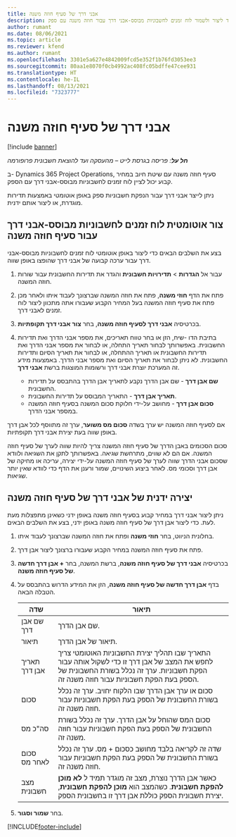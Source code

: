 ```yaml
---
title: אבני דרך של סעיף חוזה משנה
description: נושא זה מסביר כיצד ליצור ולשמור לוח זמנים לחשבוניות מבוסס-אבני דרך עבור חוזה משנה עם ספק.
author: rumant
ms.date: 08/06/2021
ms.topic: article
ms.reviewer: kfend
ms.author: rumant
ms.openlocfilehash: 3301e5a627e4842009fcd5e352f1b76fd3053ee3
ms.sourcegitcommit: 80aa1e8070f0cb4992ac408fc05bdffe47cee931
ms.translationtype: HT
ms.contentlocale: he-IL
ms.lasthandoff: 08/13/2021
ms.locfileid: "7323777"
---
```

# <a name="subcontract-line-milestones"></a>אבני דרך של סעיף חוזה משנה

[!include [banner](../../includes/dataverse-preview.md)]

_**חל על**: פריסה בגרסת לייט – מהעסקה ועד להוצאת חשבונית פרופורמה_

ב- Dynamics 365 Project Operations, סעיף חוזה משנה עם שיטת חיוב במחיר קבוע יכול לציין לוח זמנים לחשבוניות מבוסס-אבני דרך עם הספק.

ניתן לייצר אבני דרך עבור הנפקת חשבוניות ספק באופן אוטומטי באמצעות תדירות מוגדרת, או ליצור אותם ידנית.

## <a name="automatically-create-a-milestone-based-invoice-schedule-for-a-subcontract-line"></a>צור אוטומטית לוח זמנים לחשבוניות מבוסס-אבני דרך עבור סעיף חוזה משנה

בצע את השלבים הבאים כדי ליצור באופן אוטומטי לוח זמנים לחשבוניות מבוסס-אבני דרך עבור ערכה קבועה של אבני דרך שהופצו באופן שווה.

1. עבור אל **הגדרות** > **תדירויות חשבונית** והגדר את תדירות החשבונית עבור שורות חוזה המשנה.
2. פתח את הדף **חוזי משנה**, פתח את חוזה המשנה שברצונך לעבוד איתו ולאחר מכן פתח את סעיף חוזה המשנה בעל המחיר הקבוע שעבורו אתה מתכוון ליצור לוח זמנים לאבני דרך.
3. בכרטיסיה **אבני דרך לסעיף חוזה משנה**, בחר **צור אבני דרך תקופתיות**.
4. בתיבת הדו -שיח, הזן או בחר טווח תאריכים, את מספר אבני הדרך ואת תדירות החשבונית. באפשרותך לבחור תאריך התחלה, או לבחור את מספר אבני הדרך ואת תדירות החשבונית או תאריך ההתחלה, או לבחור את תאריך הסיום ותדירות החשבונית. לא ניתן לבחור את תאריך הסיום ואת מספר אבני הדרך.
באמצעות מידע זה המערכת יוצרת אבני דרך ורשומות המוצגות ברשת **אבני דרך**.

   - **שם אבן דרך** - שם אבן הדרך נקבע לתאריך אבן הדרך בהתבסס על תדירות החשבונית.
   - **תאריך אבן דרך** - התאריך המבוסס על תדירות החשבונית.
   - **סכום אבן דרך** - מחושב על-ידי חלוקת סכום המשנה בסעיף חוזה המשנה במספר אבני הדרך.

אם לסעיף חוזה המשנה יש ערך בשדה **סכום מס משוער**, ערך זה מתווסף לכל אבן דרך באופן שווה בעת יצירת אבני דרך תקופתיות.

סכום הסכומים באבן הדרך של סעיף חוזה המשנה צריך להיות שווה לערך של סעיף חוזה המשנה. אם הם לא שווים, מתרחשת שגיאה. באפשרותך לתקן את השגיאה ולוודא שסכום אבני הדרך שווה לערך של סעיף חוזה המשנה על-ידי יצירה, עריכה או מחיקה של אבן דרך וסכומי מס. לאחר ביצוע השינויים, שמור ורענן את הדף כדי לוודא שאין יותר שגיאות.

## <a name="manually-create-subcontract-line-milestones"></a>יצירה ידנית של אבני דרך של סעיף חוזה משנה

ניתן ליצור אבני דרך במחיר קבוע בסעיף חוזה משנה באופן ידני כשאינן מתפצלות מעת לעת. כדי ליצור אבן דרך של סעיף חוזה משנה באופן ידני, בצע את השלבים הבאים.

1. בחלונית הניווט, בחר **חוזי משנה** ופתח את חוזה המשנה שברצונך לעבוד איתו.
2. פתח את סעיף חוזה המשנה במחיר הקבוע שעבורו ברצונך ליצור אבן דרך.
3. בכרטיסיה **אבני דרך של סעיף חוזה משנה**, ברשת המשנה, בחר **+ אבן דרך חדשה של סעיף חוזה משנה**.
4. בדף **אבן דרך חדשה של סעיף חוזה משנה**, הזן את המידע הדרוש בהתבסס על הטבלה הבאה.

    | שדה | תיאור |
    | --- | --- |
    | שם אבן דרך | שם אבן הדרך. |
    | תיאור | תיאור של אבן הדרך.  |
    | תאריך אבן דרך | התאריך שבו תהליך יצירת החשבוניות האוטומטי צריך לחפש את המצב של אבן דרך זו כדי לשקול אותה עבור הפקת חשבוניות. ערך זה נכלל בשורת החשבונית של הספק בעת הפקת חשבוניות עבור חוזה משנה זה. |
    | סכום | סכום או ערך אבן הדרך שבו הלקוח יחויב. ערך זה נכלל בשורת החשבונית של הספק בעת הפקת חשבוניות עבור חוזה משנה זה. |
    | סה"כ מס | סכום המס שהוחל על אבן הדרך. ערך זה נכלל בשורת החשבונית של הספק בעת הפקת חשבוניות עבור חוזה משנה זה. |
    | סכום לאחר מס | שדה זה לקריאה בלבד מחושב כסכום + מס. ערך זה נכלל בשורת החשבונית של הספק בעת הפקת חשבוניות עבור חוזה משנה זה. |
    | מצב חשבונית | כאשר אבן הדרך נוצרת, מצב זה מוגדר תמיד ל **לא מוכן להפקת חשבונית**.  כשהמצב הוא **מוכן להפקת חשבונית**, יצירת חשבונית הספק כוללת אבן דרך זו בחשבונית הספק. |

5. בחר **שמור וסגור**.


[!INCLUDE[footer-include](../../includes/footer-banner.md)]
